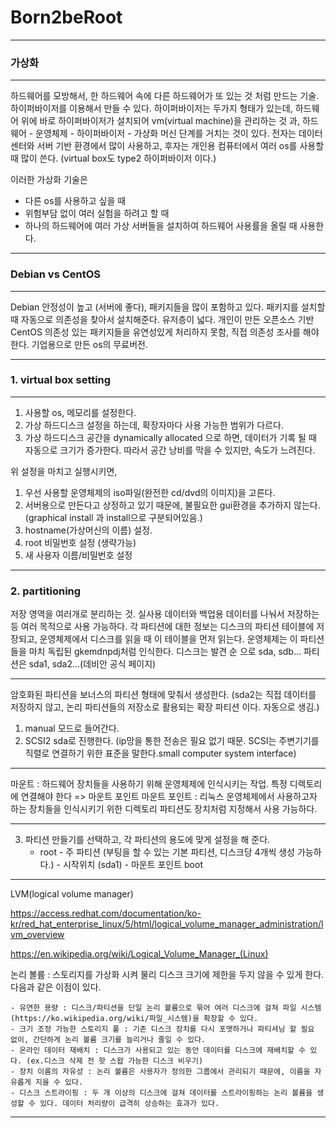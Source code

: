 # Born2beRoot

---
### 가상화
---
하드웨어를 모방해서, 한 하드웨어 속에 다른 하드웨어가 또 있는 것 처럼 만드는 기술.
하이퍼바이저를 이용해서 만들 수 있다.
하이퍼바이저는 두가지 형태가 있는데, 하드웨어 위에 바로 하이퍼바이저가 설치되어 vm(virtual machine)을 관리하는 것 과, 하드웨어 - 운영체제 - 하이퍼바이저 - 가상화 머신 단계를 거치는 것이 있다.
전자는 데이터센터와 서버 기반 환경에서 많이 사용하고, 후자는 개인용 컴퓨터에서 여러 os를 사용할 때 많이 쓴다. (virtual box도 type2 하이퍼바이저 이다.)



이러한 가상화 기술은
- 다른 os를 사용하고 싶을 때
- 위험부담 없이 여러 실험을 하려고 할 때
- 하나의 하드웨어에 여러 가상 서버들을 설치하여 하드웨어 사용률을 올릴 때
사용한다.

---
### Debian vs CentOS
---
Debian
안정성이 높고 (서버에 좋다), 패키지들을 많이 포함하고 있다. 패키지를 설치할 때 자동으로 의존성을 찾아서 설치해준다. 유저층이 넓다. 개인이 만든 오픈소스 기반
CentOS
의존성 있는 패키지들을 유연성있게 처리하지 못함, 직접 의존성 조사를 해야한다. 기업용으로 만든 os의 무료버전.

---
### 1. virtual box setting
---
1. 사용할 os, 메모리를 설정한다.
2. 가상 하드디스크 설정을 하는데, 확장자마다 사용 가능한 범위가 다르다.
3. 가상 하드디스크 공간을 dynamically allocated 으로 하면, 데이터가 기록 될 때 자동으로 크기가 증가한다. 따라서 공간 낭비를 막을 수 있지만, 속도가 느려진다.

위 설정을 마치고 실행시키면,
1. 우선 사용할 운영체제의 iso파일(완전한 cd/dvd의 이미지)을 고른다.
2. 서버용으로 만든다고 상정하고 있기 때문에, 불필요한 gui환경을 추가하지 않는다. (graphical install 과 install으로 구분되어있음.)
3. hostname(가상머신의 이름) 설정.
4. root 비밀번호 설정 (생략가능)
5. 새 사용자 이름/비밀번호 설정

---
### 2. partitioning
저장 영역을 여러개로 분리하는 것. 실사용 데이터와 백업용 데이터를 나눠서 저장하는 등 여러 목적으로 사용 가능하다.
각 파티션에 대한 정보는 디스크의 파티션 테이블에 저장되고, 운영체제에서 디스크를 읽을 때 이 테이블을 먼저 읽는다.
운영체제는 이 파티션들을 마치 독립된 gkemdnpdj처럼 인식한다.
디스크는 발견 순 으로 sda, sdb...
파티션은 sda1, sda2...(데비안 공식 페이지)


---
암호화된 파티션을 보너스의 파티션 형태에 맞춰서 생성한다. (sda2는 직접 데이터를 저장하지 않고, 논리 파티션들의 저장소로 활용되는 확장 파티션 이다. 자동으로 생김.)
1. manual 모드로 들어간다.
2. SCSI2 sda로 진행한다. (ip망을 통한 전송은 필요 없기 때문. SCSI는 주변기기를 직렬로 연결하기 위한 표준을 말한다.small computer system interface)

---
마운트 : 하드웨어 장치들을 사용하기 위해 운영체제에 인식시키는 작업. 특정 디렉토리에 연결해야 한다 => 마운트 포인트
마운트 포인트 : 리눅스 운영체제에서 사용하고자 하는 장치들을 인식시키기 위한 디렉토리
             파티션도 장치처럼 지정해서 사용 가능하다.

---
3. 파티션 만들기를 선택하고, 각 파티션의 용도에 맞게 설정을 해 준다.
    - root - 주 파티션 (부팅을 할 수 있는 기본 파티션, 디스크당 4개씩 생성 가능하다.) - 시작위치 (sda1) - 마운트 포인트 boot

---
LVM(logical volume manager)

https://access.redhat.com/documentation/ko-kr/red_hat_enterprise_linux/5/html/logical_volume_manager_administration/lvm_overview


https://en.wikipedia.org/wiki/Logical_Volume_Manager_(Linux)


논리 볼륨 : 스토리지를 가상화 시켜 물리 디스크 크기에 제한을 두지 않을 수 있게 한다. 다음과 같은 이점이 있다.

    - 유연한 용량 : 디스크/파티션을 단일 논리 볼륨으로 묶어 여러 디스크에 걸쳐 파일 시스템 (https://ko.wikipedia.org/wiki/파일_시스템)을 확장할 수 있다.
    - 크기 조정 가능한 스토리지 풀 : 기존 디스크 장치를 다시 포맷하거나 파티셔닝 할 필요 없이, 간단하게 논리 볼륨 크기를 늘리거나 줄일 수 있다.
    - 온라인 데이터 재배치 : 디스크가 사용되고 있는 동안 데이터를 디스크에 재배치할 수 있다. (ex.디스크 삭제 전 핫 스왑 가능한 디스크 비우기)
    - 장치 이름의 자유성 : 논리 볼륨은 사용자가 정의한 그룹에서 관리되기 때문에, 이름을 자유롭게 지을 수 있다.
    - 디스크 스트라이핑 : 두 개 이상의 디스크에 걸쳐 데이터를 스트라이핑하는 논리 볼륨을 생성할 수 있다. 데이터 처리량이 급격히 상승하는 효과가 있다.

---

